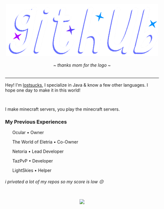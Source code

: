 <div align="center">
	<img src="https://github.com/lostsucks/lostsucks/blob/main/image_2024-08-21_193427479.png?raw=true" width=500 />
	<h6>~ <i>thanks mom for the logo</i> ~</h6>
</div>

<hr />

Hey! I'm [lostsucks](https://github.com/lostsucks), I specialize in Java & know a few other languages. I hope one day to make it in this world!

<br />

I make minecraft servers, you play the minecraft servers.
<h3>My Previous Experiences</h3>
<ol>
	<p>Ocular • Owner</p>
	<p>The World of Eletria • Co-Owner</p>
	<p>Netoria • Lead Developer</p>
	<p>TazPvP • Developer</p>
	<p>LightSkies • Helper</p>
</ol>

<h6> <i>i privated a lot of my repos so my score is low 😔</i> </h6>

<div align="center">
	<br />
	<img src="https://github-readme-stats.vercel.app/api?username=lostsucks&theme=tokyonight">
</div>
